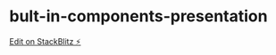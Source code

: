 # bult-in-components-presentation

[Edit on StackBlitz ⚡️](https://stackblitz.com/edit/slidev-tzgt4j)